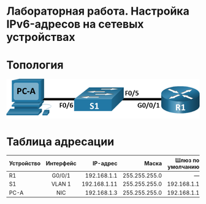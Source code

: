 # Лабораторная работа. Настройка IPv6-адресов на сетевых устройствах 

# Топология
![Image alt](https://github.com/giendo152/network-basic/blob/main/practice/pra5/1.png)
 
# Таблица адресации

| Устройство | Интерфейс	| IP-адрес	| Маска	| Шлюз по умолчанию |
| ---------------- |:------------------:| -----------------:|--------------:|------------: |
| R1               |	G0/0/1	| 192.168.1.1 |	255.255.255.0 |	— |
| S1 | VLAN 1	| 192.168.1.11	| 255.255.255.0	| 192.168.1.1 |
| PC-A |	NIC	| 192.168.1.3 |	255.255.255.0	| 192.168.1.1 |
